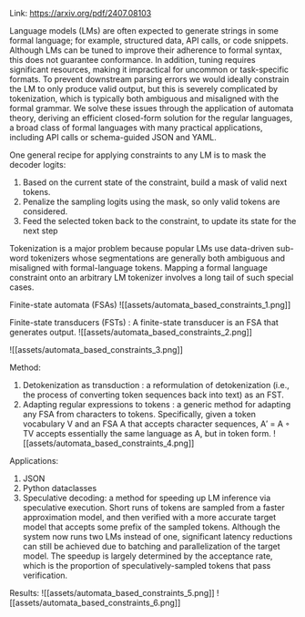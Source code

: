 Link: https://arxiv.org/pdf/2407.08103

Language models (LMs) are often expected to generate strings in some formal language; for example, structured data, API calls, or code snippets. Although LMs can be tuned to improve their adherence to formal syntax, this does not guarantee conformance. In addition, tuning requires significant resources, making it impractical for uncommon or task-specific formats. To prevent downstream parsing errors we would ideally constrain the LM to only produce valid output, but this is severely complicated by tokenization, which is typically both ambiguous and misaligned with the formal grammar. We solve these issues through the application of automata theory, deriving an efficient closed-form solution for the regular languages, a broad class of formal languages with many practical applications, including API calls or schema-guided JSON and YAML.

One general recipe for applying constraints to any LM is to mask the decoder logits: 
1. Based on the current state of the constraint, build a mask of valid next tokens. 
2. Penalize the sampling logits using the mask, so only valid tokens are considered. 
3. Feed the selected token back to the constraint, to update its state for the next step

Tokenization is a major problem because popular LMs use data-driven sub-word tokenizers whose segmentations are generally both ambiguous and misaligned with formal-language tokens. Mapping a formal language constraint onto an arbitrary LM tokenizer involves a long tail of such special cases.

Finite-state automata (FSAs)
![[assets/automata_based_constraints_1.png]]

Finite-state transducers (FSTs) : A finite-state transducer is an FSA that generates output.
![[assets/automata_based_constraints_2.png]]

![[assets/automata_based_constraints_3.png]]

Method:
1. Detokenization as transduction : a reformulation of detokenization (i.e., the process of converting token sequences back into text) as an FST.
2. Adapting regular expressions to tokens : a generic method for adapting any FSA from characters to tokens. Specifically, given a token vocabulary V and an FSA A that accepts character sequences, A′ = A ◦ TV accepts essentially the same language as A, but in token form.
![[assets/automata_based_constraints_4.png]]

Applications:
1. JSON
2. Python dataclasses
3. Speculative decoding: a method for speeding up LM inference via speculative execution. Short runs of tokens are sampled from a faster approximation model, and then verified with a more accurate target model that accepts some prefix of the sampled tokens. Although the system now runs two LMs instead of one, significant latency reductions can still be achieved due to batching and parallelization of the target model. The speedup is largely determined by the acceptance rate, which is the proportion of speculatively-sampled tokens that pass verification.

Results:
![[assets/automata_based_constraints_5.png]]
![[assets/automata_based_constraints_6.png]]
